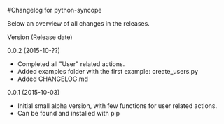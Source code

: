 #Changelog for python-syncope

Below an overview of all changes in the releases.

Version (Release date)

0.0.2   (2015-10-??)

  * Completed all "User" related actions.
  * Added examples folder with the first example: create_users.py
  * Added CHANGELOG.md

0.0.1   (2015-10-03)

  * Initial small alpha version, with few functions for user related actions.
  * Can be found and installed with pip